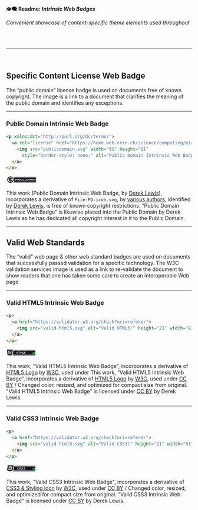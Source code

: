 **👁️‍🗨️ Readme: _Intrinsic Web Badges_**

_Convenient showcase of content-specific theme elements used throughout_

<br /><br />

---

<br />


## Specific Content License Web Badge

The “public domain” license badge is used on documents free of known copyright.
The image is a link to a document that clarifies the meaning of the public
domain and identifies any exceptions.

---

### Public Domain Intrinsic Web Badge

```html
<p xmlns:dct="http://purl.org/dc/terms/">
  <a rel="license" href="https://home.web.cern.ch/science/computing/birth-web/licensing-web">
    <img src="publicdomain.svg" width="81" height="21"
      style="border-style: none;" alt="Public Domain Intrinsic Web Badge" />
  </a>
</p>
```

<p xmlns:dct="http://purl.org/dc/terms/">
  <a rel="license" href="https://home.web.cern.ch/science/computing/birth-web/licensing-web">
    <img src="publicdomain.svg" width="81" height="21"
      style="border-style: none;" alt="Public Domain Intrinsic Web Badge" />
  </a>
</p>

<p xmlns:dct="http://purl.org/dc/terms/">
This work (<span property="dct:title">Public Domain Intrinsic Web
Badge</span>, by <a href="https://open.inf.is/DerekNonGeneric" rel="dct:creator">
<span property="dct:title">Derek Lewis</span></a>), incorporates a derivative of
<span property="dct:title"><code>File:PD-icon.svg</code></span>, by
<a href="https://commons.wikimedia.org/wiki/File:PD-icon.svg" rel="dct:creator">
<span property="dct:title">various authors</span></a>, identified by
<a href="https://open.inf.is/DerekNonGeneric" rel="dct:publisher"><span
property="dct:title">Derek Lewis</span></a>, is free of known copyright
restrictions. “Public Domain Intrinsic Web Badge” is likewise placed into the
Public Domain by Derek Lewis as he has dedicated all copyright interest in it
to the Public Domain.</p>

---

## Valid Web Standards

The “valid” web page & other web standard badges are used on documents that
successfully passed validation for a specific technology. The W3C validation
services image is used as a link to re-validate the document to show readers
that one has taken some care to create an interoperable Web page.

---

### Valid HTML5 Intrinsic Web Badge

```html
<p>
  <a href="https://validator.w3.org/check?uri=referer">
    <img src="valid-html5.svg" alt="Valid HTML5!" height="21" width="81" />
  </a>
</p>
```

<p>
  <a href="https://validator.w3.org/check?uri=referer">
    <img src="valid-html5.svg" alt="Valid HTML5!" height="21" width="81" />
  </a>
</p>

This work, “Valid HTML5 Intrinsic Web Badge”, incorporates a derivative of
<a href="https://www.w3.org/html/logo/#downloads">HTML5 Logo</a> by
<a href="http://www.w3.org/">
<abbr title="World Wide Web Consortium">W3C</abbr></a>, used under
This work, “Valid HTML5 Intrinsic Web Badge”, incorporates a derivative of
<a href="https://www.w3.org/html/logo/#downloads">HTML5 Logo</a> by
<a href="http://www.w3.org/">
<abbr title="World Wide Web Consortium">W3C</abbr></a>, used under
<a rel="nofollow" class="external text"
href="https://creativecommons.org/licenses/by/3.0/">CC BY</a> / Changed color,
resized, and optimized for compact size from original. "Valid HTML5 Intrinsic Web Badge" is licensed under <a rel="nofollow"
class="external text" href="https://creativecommons.org/licenses/by/3.0/">CC
BY</a> by Derek Lewis.

---

### Valid CSS3 Intrinsic Web Badge

```html
<p>
  <a href="https://validator.w3.org/check?uri=referer">
    <img src="valid-html5.svg" alt="Valid CSS3!" height="21" width="81" />
  </a>
</p>
```

<p>
  <a href="https://validator.w3.org/check?uri=referer">
    <img src="valid-css3.svg" alt="Valid HTML5!" height="21" width="81" />
  </a>
</p>

This work, "Valid CSS3 Intrinsic Web Badge", incorporates a derivative of <a href="https://www.w3.org/html/logo/#downloads">CSS3 & Styling Icon</a> by <a href="http://www.w3.org/"><abbr title="World Wide Web Consortium">W3C</abbr></a>, used under <a rel="nofollow" class="external text" href="https://creativecommons.org/licenses/by/3.0/">CC BY</a> / Changed color, resized, and optimized for compact size from original. "Valid CSS3 Intrinsic Web Badge" is licensed under <a rel="nofollow" class="external text" href="https://creativecommons.org/licenses/by/3.0/">CC BY</a> by Derek Lewis.
